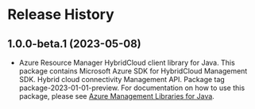 # Release History

## 1.0.0-beta.1 (2023-05-08)

- Azure Resource Manager HybridCloud client library for Java. This package contains Microsoft Azure SDK for HybridCloud Management SDK. Hybrid cloud connectivity Management API. Package tag package-2023-01-01-preview. For documentation on how to use this package, please see [Azure Management Libraries for Java](https://aka.ms/azsdk/java/mgmt).
